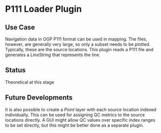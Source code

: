 # P111 Loader Plugin

## Use Case
Navigation data in OGP P111 format can be used in mapping. The files, however, are generally very large, so only a subset needs to be plotted. Typically, these are the source locations. This plugin reads a P111 file and generates a _LineString_ that represents the line. 

## Status
Theoretical at this stage

## Future Developments
It is also possible to create a _Point_ layer with each source location indexed individually. This can be used for assigning QC metrics to the source locations  directly. A GUI might allow QC values over specific index ranges to be set directly, but this might be better done as a separate plugin.

